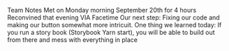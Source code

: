 Team Notes 
Met on Monday morning September 20th for 4 hours
Reconvined that evening VIA Facetime 
Our next step: Fixing our code and making our button somewhat more intricuit. 
One thing we learned today: If you run a story book (Storybook Yarn start), you will be able to build out from there and mess with everything in place 

